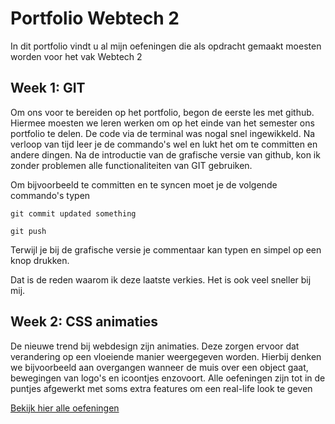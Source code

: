 # Portfolio Webtech 2
In dit portfolio vindt u al mijn oefeningen die als opdracht gemaakt moesten worden voor het vak Webtech 2

## Week 1: GIT
Om ons voor te bereiden op het portfolio, begon de eerste les met github. Hiermee moesten we leren werken om op het einde van het semester ons portfolio te delen.
De code via de terminal was nogal snel ingewikkeld. Na verloop van tijd leer je de commando's wel en lukt het om te committen en andere dingen.
Na de introductie van de grafische versie van github, kon ik zonder problemen alle functionaliteiten van GIT gebruiken.

Om bijvoorbeeld te committen en te syncen moet je de volgende commando's typen

`git commit updated something`

`git push`

Terwijl je bij de grafische versie je commentaar kan typen en simpel op een knop drukken.

Dat is de reden waarom ik deze laatste verkies. Het is ook veel sneller bij mij.

## Week 2: CSS animaties
De nieuwe trend bij webdesign zijn animaties. Deze zorgen ervoor dat verandering op een vloeiende manier weergegeven worden.
Hierbij denken we bijvoorbeeld aan overgangen wanneer de muis over een object gaat, bewegingen van logo's en icoontjes enzovoort.
Alle oefeningen zijn tot in de puntjes afgewerkt met soms extra features om een real-life look te geven

[Bekijk hier alle oefeningen](https://github.com/NielsMeulders/webtech2/tree/master/css%20animaties)
